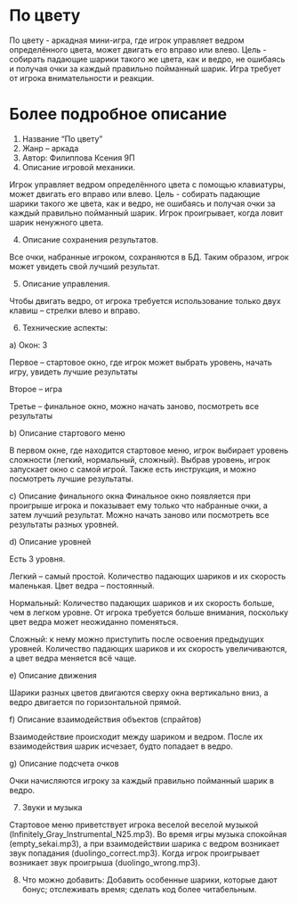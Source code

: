 # По цвету
По цвету - аркадная мини-игра, где игрок управляет ведром определённого цвета, может двигать его вправо или влево. Цель - собирать падающие шарики такого же цвета, как и ведро, не ошибаясь и получая очки за каждый правильно пойманный шарик. Игра требует от игрока внимательности и реакции.

# Более подробное описание
1. Название “По цвету”
2. Жанр – аркада
3. Автор: Филиппова Ксения 9П
4. Описание игровой механики.

Игрок управляет ведром определённого цвета с помощью клавиатуры, может двигать его вправо или влево. Цель - собирать падающие шарики такого же цвета, как и ведро, не ошибаясь и получая очки за каждый правильно пойманный шарик. Игрок проигрывает, когда ловит шарик ненужного цвета.

4. Описание сохранения результатов.

Все очки, набранные игроком, сохраняются в БД. Таким образом, игрок может увидеть свой лучший результат.

5. Описание управления.

Чтобы двигать ведро, от игрока требуется использование только двух клавиш – стрелки влево и вправо.

6. Технические аспекты:

a) Окон: 3

Первое – стартовое окно, где игрок может выбрать уровень, начать игру, увидеть лучшие результаты

Второе – игра

Третье – финальное окно, можно начать заново, посмотреть все результаты

b) Описание стартового меню

В первом окне, где находится стартовое меню, игрок выбирает уровень сложности (легкий, нормальный, сложный). Выбрав уровень, игрок запускает окно с самой игрой. Также есть инструкция, и можно посмотреть лучшие результаты.

c) Описание финального окна
Финальное окно появляется при проигрыше игрока и показывает ему только что набранные очки, а затем лучший результат. Можно начать заново или посмотреть все результаты разных уровней.

d) Описание уровней

Есть 3 уровня.

Легкий – самый простой. Количество падающих шариков и их скорость маленькая.
Цвет ведра – постоянный.

Нормальный: Количество падающих шариков и их скорость больше, чем в легком уровне. От игрока требуется больше внимания, поскольку цвет ведра может неожиданно поменяться.

Сложный: к нему можно приступить после освоения предыдущих уровней. Количество падающих шариков и их скорость увеличиваются, а цвет ведра меняется всё чаще.

e) Описание движения

Шарики разных цветов двигаются сверху окна вертикально вниз, а ведро двигается по горизонтальной прямой.

f) Описание взаимодействия объектов (спрайтов)

Взаимодействие происходит между шариком и ведром. После их взаимодействия шарик исчезает, будто попадает в ведро.

g) Описание подсчета очков

Очки начисляются игроку за каждый правильно пойманный шарик в ведро.

7. Звуки и музыка

Стартовое меню приветствует игрока веселой веселой музыкой (Infinitely_Gray_Instrumental_N25.mp3). Во время игры музыка спокойная (empty_sekai.mp3), а при взаимодействии шарика с ведром возникает звук попадания (duolingo_correct.mp3). Когда игрок проигрывает возникает звук проигрыша (duolingo_wrong.mp3).

8. Что можно добавить: Добавить особенные шарики, которые дают бонус; отслеживать время; сделать код более читабельным.
